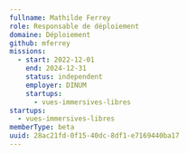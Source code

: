 ```yaml
---
fullname: Mathilde Ferrey
role: Responsable de déploiement
domaine: Déploiement
github: mferrey
missions:
  - start: 2022-12-01
    end: 2024-12-31
    status: independent
    employer: DINUM
    startups:
      - vues-immersives-libres
startups:
  - vues-immersives-libres
memberType: beta
uuid: 28ac21fd-0f15-40dc-8df1-e7169440ba17
---
```


